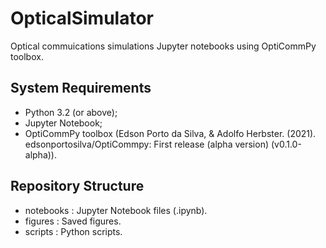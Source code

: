 # OpticalSimulator
Optical commuications simulations Jupyter notebooks using OptiCommPy toolbox.

## System Requirements
- Python 3.2 (or above);
- Jupyter Notebook;
- OptiCommPy toolbox (Edson Porto da Silva, & Adolfo Herbster. (2021). edsonportosilva/OptiCommpy: First release (alpha version) (v0.1.0-alpha)).

## Repository Structure
- notebooks    : Jupyter Notebook files (.ipynb).
- figures      : Saved figures.
- scripts      : Python scripts.
